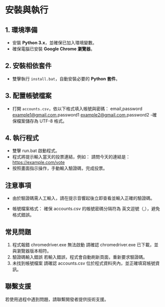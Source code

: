 # 安裝與執行

## 1. 環境準備
- 安裝 **Python 3.x**，並確保已加入環境變數。
- 確保電腦已安裝 **Google Chrome 瀏覽器**。

## 2. 安裝相依套件
- 雙擊執行 `install.bat`，自動安裝必要的 **Python 套件**。

## 3. 配置帳號檔案
- 打開 `accounts.csv`，依以下格式填入帳號與密碼：
email,password
example1@gmail.com,password1
example2@gmail.com,password2
-確保檔案儲存為 UTF-8 格式。

## 4. 執行程式
- 雙擊 run.bat 啟動程式。
- 程式將提示輸入當天的投票連結，例如：
請問今天的連結是：https://example.com/vote
- 按照畫面指示操作，手動輸入驗證碼，完成投票。

## 注意事項
- 由於驗證碼需人工輸入，請在提示音響起後立即查看並輸入正確的驗證碼。

- 帳號檔案格式：
確保 accounts.csv 的帳號密碼分隔符為 英文逗號（,），避免格式錯誤。

## 常見問題
1. 程式報錯 chromedriver.exe 無法啟動
請確認 chromedriver.exe 已下載，並與瀏覽器版本相符。
2. 驗證碼輸入錯誤
若輸入錯誤，程式會自動刷新頁面，重新要求驗證碼。
3. 未找到帳號檔案
請確認 accounts.csv 位於程式資料夾內，並正確填寫帳號資訊。

## 聯繫支援
若使用過程中遇到問題，請聯繫開發者提供技術支援。